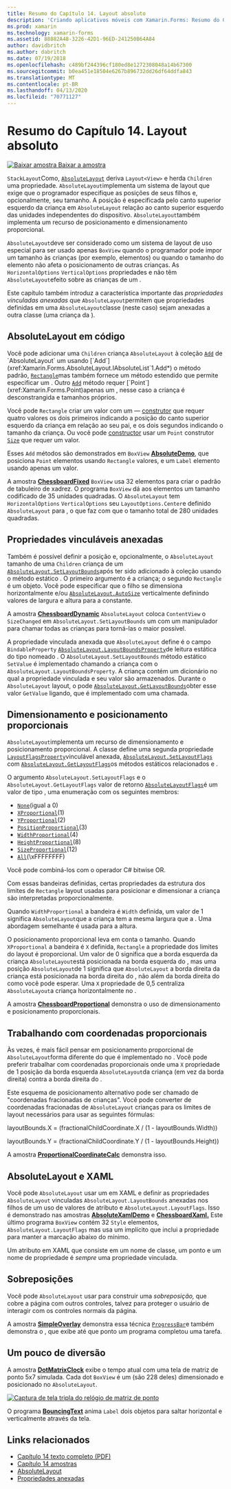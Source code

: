 ```yaml
---
title: Resumo do Capítulo 14. Layout absoluto
description: 'Criando aplicativos móveis com Xamarin.Forms: Resumo do Capítulo 14. Layout absoluto'
ms.prod: xamarin
ms.technology: xamarin-forms
ms.assetid: 88882A48-3226-42D1-96ED-241250B64A84
author: davidbritch
ms.author: dabritch
ms.date: 07/19/2018
ms.openlocfilehash: c489bf244396cf180ed8e1272308048a14b67300
ms.sourcegitcommit: b0ea451e18504e6267b896732dd26df64ddfa843
ms.translationtype: MT
ms.contentlocale: pt-BR
ms.lasthandoff: 04/13/2020
ms.locfileid: "70771127"
---
```

# <a name="summary-of-chapter-14-absolute-layout"></a>Resumo do Capítulo 14. Layout absoluto

[![Baixar](~/media/shared/download.png) amostra Baixar a amostra](https://github.com/xamarin/xamarin-forms-book-samples/tree/master/Chapter14)

`StackLayout`Como, [`AbsoluteLayout`](xref:Xamarin.Forms.AbsoluteLayout) deriva `Layout<View>` e herda `Children` uma propriedade. `AbsoluteLayout`implementa um sistema de layout que exige que o programador especifique as posições de seus filhos e, opcionalmente, seu tamanho. A posição é especificada pelo canto superior esquerdo da criança em `AbsoluteLayout` relação ao canto superior esquerdo das unidades independentes do dispositivo. `AbsoluteLayout`também implementa um recurso de posicionamento e dimensionamento proporcional.

`AbsoluteLayout`deve ser considerado como um sistema de layout de uso especial para ser usado apenas `BoxView` quando o programador pode impor um tamanho às crianças (por exemplo, elementos) ou quando o tamanho do elemento não afeta o posicionamento de outras crianças. As `HorizontalOptions` `VerticalOptions` propriedades e não têm `AbsoluteLayout`efeito sobre as crianças de um .

Este capítulo também introduz a característica importante das *propriedades vinculadas anexadas* que `AbsoluteLayout`permitem que propriedades definidas em uma `AbsoluteLayout`classe (neste caso) sejam anexadas a outra classe (uma criança da ).

## <a name="absolutelayout-in-code"></a>AbsoluteLayout em código

Você pode adicionar uma `Children` criança `AbsoluteLayout` à coleção [`Add`](xref:System.Collections.Generic.ICollection`1.Add*) de `AbsoluteLayout` um usando [`Add`](xref:Xamarin.Forms.AbsoluteLayout.IAbsoluteList`1.Add*) o método padrão, [`Rectangle`](xref:Xamarin.Forms.Rectangle)mas também fornece um método estendido que permite especificar um . Outro [`Add`](xref:Xamarin.Forms.AbsoluteLayout.IAbsoluteList`1.Add*) método requer [`Point`](xref:Xamarin.Forms.Point)apenas um , nesse caso a criança é desconstrangida e tamanhos próprios.

Você pode `Rectangle` criar um valor com um &mdash; [construtor](xref:Xamarin.Forms.Rectangle.%23ctor(System.Double,System.Double,System.Double,System.Double)) que requer quatro valores os dois primeiros indicando a posição do canto superior esquerdo da criança em relação ao seu pai, e os dois segundos indicando o tamanho da criança. Ou você pode [constructor](xref:Xamarin.Forms.Rectangle.%23ctor(Xamarin.Forms.Point,Xamarin.Forms.Size)) usar um `Point` construtor [`Size`](xref:Xamarin.Forms.Size) que requer um valor.

Esses `Add` métodos são demonstrados em `BoxView` [**AbsoluteDemo**](https://github.com/xamarin/xamarin-forms-book-samples/tree/master/Chapter14/AbsoluteDemo), que posiciona `Point` elementos usando `Rectangle` valores, e um `Label` elemento usando apenas um valor.

A amostra [**ChessboardFixed**](https://github.com/xamarin/xamarin-forms-book-samples/tree/master/Chapter14/ChessboardFixed) `BoxView` usa 32 elementos para criar o padrão de tabuleiro de xadrez. O programa `BoxView` dá aos elementos um tamanho codificado de 35 unidades quadradas. O `AbsoluteLayout` tem `HorizontalOptions` `VerticalOptions` seu `LayoutOptions.Center`e definido `AbsoluteLayout` para , o que faz com que o tamanho total de 280 unidades quadradas.

## <a name="attached-bindable-properties"></a>Propriedades vinculáveis anexadas

Também é possível definir a posição e, opcionalmente, o `AbsoluteLayout` tamanho de uma `Children` criança de um [`AbsoluteLayout.SetLayoutBounds`](xref:Xamarin.Forms.AbsoluteLayout.SetLayoutBounds(Xamarin.Forms.BindableObject,Xamarin.Forms.Rectangle))após ter sido adicionado à coleção usando o método estático . O primeiro argumento é a criança; o segundo `Rectangle` é um objeto. Você pode especificar que o filho se dimensiona horizontalmente e/ou [`AbsoluteLayout.AutoSize`](xref:Xamarin.Forms.AbsoluteLayout.AutoSize) verticalmente definindo valores de largura e altura para a constante.

A amostra [**ChessboardDynamic**](https://github.com/xamarin/xamarin-forms-book-samples/tree/master/Chapter14/ChessboardDynamic) `AbsoluteLayout` coloca `ContentView` o `SizeChanged` em `AbsoluteLayout.SetLayoutBounds` um com um manipulador para chamar todas as crianças para torná-las o maior possível.  

A propriedade vinculada anexada que `AbsoluteLayout` define é o campo `BindableProperty` [`AbsoluteLayout.LayoutBoundsProperty`](xref:Xamarin.Forms.AbsoluteLayout.LayoutBoundsProperty)de leitura estática do tipo nomeado . O `AbsoluteLayout.SetLayoutBounds` método estático `SetValue` é implementado chamando a criança com o `AbsoluteLayout.LayoutBoundsProperty`. A criança contém um dicionário no qual a propriedade vinculada e seu valor são armazenados. Durante o `AbsoluteLayout` layout, o pode [`AbsoluteLayout.GetLayoutBounds`](xref:Xamarin.Forms.AbsoluteLayout.GetLayoutBounds(Xamarin.Forms.BindableObject))obter esse valor `GetValue` ligando, que é implementado com uma chamada.

## <a name="proportional-sizing-and-positioning"></a>Dimensionamento e posicionamento proporcionais

`AbsoluteLayout`implementa um recurso de dimensionamento e posicionamento proporcional. A classe define uma segunda propriedade [`LayoutFlagsProperty`](xref:Xamarin.Forms.AbsoluteLayout.LayoutFlagsProperty)vinculável anexada, [`AbsoluteLayout.SetLayoutFlags`](xref:Xamarin.Forms.AbsoluteLayout.SetLayoutFlags(Xamarin.Forms.BindableObject,Xamarin.Forms.AbsoluteLayoutFlags)) com [`AbsoluteLayout.GetLayoutFlags`](xref:Xamarin.Forms.AbsoluteLayout.GetLayoutFlags(Xamarin.Forms.BindableObject))os métodos estáticos relacionados e .

O argumento `AbsoluteLayout.SetLayoutFlags` e o `AbsoluteLayout.GetLayoutFlags` valor de retorno [`AbsoluteLayoutFlags`](xref:Xamarin.Forms.AbsoluteLayoutFlags)é um valor de tipo , uma enumeração com os seguintes membros:

- [`None`](xref:Xamarin.Forms.AbsoluteLayoutFlags.None)(igual a 0)
- [`XProportional`](xref:Xamarin.Forms.AbsoluteLayoutFlags.XProportional)(1)
- [`YProportional`](xref:Xamarin.Forms.AbsoluteLayoutFlags.YProportional)(2)
- [`PositionProportional`](xref:Xamarin.Forms.AbsoluteLayoutFlags.PositionProportional)(3)
- [`WidthProportional`](xref:Xamarin.Forms.AbsoluteLayoutFlags.WidthProportional)(4)
- [`HeightProportional`](xref:Xamarin.Forms.AbsoluteLayoutFlags.HeightProportional)(8)
- [`SizeProportional`](xref:Xamarin.Forms.AbsoluteLayoutFlags.SizeProportional)(12)
- [`All`](xref:Xamarin.Forms.AbsoluteLayoutFlags.All)(\xFFFFFFFF)

Você pode combiná-los com o operador C# bitwise OR.

Com essas bandeiras definidas, certas propriedades da estrutura dos limites de `Rectangle` layout usadas para posicionar e dimensionar a criança são interpretadas proporcionalmente.

Quando `WidthProportional` a bandeira é `Width` definida, um valor de 1 significa `AbsoluteLayout`que a criança tem a mesma largura que a . Uma abordagem semelhante é usada para a altura.

O posicionamento proporcional leva em conta o tamanho. Quando `XProportional` a bandeira é `X` definida, `Rectangle` a propriedade dos limites do layout é proporcional. Um valor de 0 significa que a borda esquerda da criança `AbsoluteLayout`está posicionada na borda esquerda do , mas uma posição `AbsoluteLayout`de 1 significa que `AbsoluteLayout` a borda direita da criança está posicionada na borda direita do , não além da borda direita do como você pode esperar. Uma `X` propriedade de 0,5 centraliza `AbsoluteLayout`a criança horizontalmente no .

A amostra [**ChessboardProportional**](https://github.com/xamarin/xamarin-forms-book-samples/tree/master/Chapter14/ChessboardProportional) demonstra o uso de dimensionamento e posicionamento proporcionais.

## <a name="working-with-proportional-coordinates"></a>Trabalhando com coordenadas proporcionais

Às vezes, é mais fácil pensar em posicionamento proporcional de `AbsoluteLayout`forma diferente do que é implementado no . Você pode preferir trabalhar com coordenadas proporcionais onde uma `X` propriedade de 1 posição da borda esquerda `AbsoluteLayout`da criança (em vez da borda direita) contra a borda direita do .

Este esquema de posicionamento alternativo pode ser chamado de "coordenadas fracionadas de crianças". Você pode converter de coordenadas fracionadas de `AbsoluteLayout` crianças para os limites de layout necessários para usar as seguintes fórmulas:

layoutBounds.X = (fractionalChildCoordinate.X / (1 - layoutBounds.Width))

layoutBounds.Y = (fractionalChildCoordinate.Y / (1 - layoutBounds.Height))

A amostra [**ProportionalCoordinateCalc**](https://github.com/xamarin/xamarin-forms-book-samples/tree/master/Chapter14/PropCoordCalc) demonstra isso.

## <a name="absolutelayout-and-xaml"></a>AbsoluteLayout e XAML

Você pode `AbsoluteLayout` usar um em XAML e definir as propriedades `AbsoluteLayout` vinculadas `AbsoluteLayout.LayoutBounds` anexadas nos filhos de um uso de valores de atributo e `AbsoluteLayout.LayoutFlags`. Isso é demonstrado nas amostras [**AbsoluteXamlDemo**](https://github.com/xamarin/xamarin-forms-book-samples/tree/master/Chapter14/AbsoluteXamlDemo) e [**ChessboardXaml.**](https://github.com/xamarin/xamarin-forms-book-samples/tree/master/Chapter14/ChessboardXaml) Este último programa `BoxView` contém 32 `Style` elementos, `AbsoluteLayout.LayoutFlags` mas usa um implícito que inclui a propriedade para manter a marcação abaixo do mínimo.

Um atributo em XAML que consiste em um nome de classe, um ponto e um nome de propriedade é *sempre* uma propriedade vinculada.

## <a name="overlays"></a>Sobreposições

Você pode `AbsoluteLayout` usar para construir uma *sobreposição,* que cobre a página com outros controles, talvez para proteger o usuário de interagir com os controles normais da página.

A amostra [**SimpleOverlay**](https://github.com/xamarin/xamarin-forms-book-samples/tree/master/Chapter14/SimpleOverlay) demonstra essa técnica [`ProgressBar`](xref:Xamarin.Forms.ProgressBar)e também demonstra o , que exibe até que ponto um programa completou uma tarefa.

## <a name="some-fun"></a>Um pouco de diversão

A amostra [**DotMatrixClock**](https://github.com/xamarin/xamarin-forms-book-samples/tree/master/Chapter14/DotMatrixClock) exibe o tempo atual com uma tela de matriz de ponto 5x7 simulada. Cada dot `BoxView` é um (são 228 deles) dimensionado e posicionado no `AbsoluteLayout`.

[![Captura de tela tripla do relógio de matriz de ponto](images/ch14fg08-small.png "Relógio da Matriz de Ponto")](images/ch14fg08-large.png#lightbox "Relógio da Matriz de Ponto")

O programa [**BouncingText**](https://github.com/xamarin/xamarin-forms-book-samples/tree/master/Chapter14/BouncingText) anima `Label` dois objetos para saltar horizontal e verticalmente através da tela.

## <a name="related-links"></a>Links relacionados

- [Capítulo 14 texto completo (PDF)](https://download.xamarin.com/developer/xamarin-forms-book/XamarinFormsBook-Ch14-Apr2016.pdf)
- [Capítulo 14 amostras](https://github.com/xamarin/xamarin-forms-book-samples/tree/master/Chapter14)
- [AbsoluteLayout](~/xamarin-forms/user-interface/layouts/absolute-layout.md)
- [Propriedades anexadas](~/xamarin-forms/xaml/attached-properties.md)
